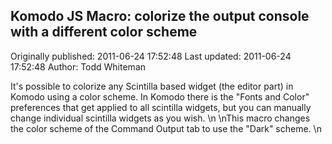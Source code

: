 ## Komodo JS Macro: colorize the output console with a different color scheme

Originally published: 2011-06-24 17:52:48
Last updated: 2011-06-24 17:52:48
Author: Todd Whiteman

It's possible to colorize any Scintilla based widget (the editor part) in Komodo using a color scheme. In Komodo there is the "Fonts and Color" preferences that get applied to all scintilla widgets, but you can manually change individual scintilla widgets as you wish.\n\nThis macro changes the color scheme of the Command Output tab to use the "Dark" scheme.\n